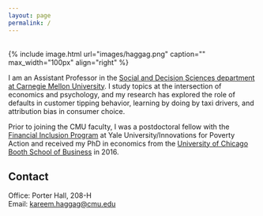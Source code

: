 ```yaml
---
layout: page
permalink: /
---
```

<br />
{% include image.html url="images/haggag.png" caption="" max_width="100px" align="right" %}

I am an Assistant Professor in the [Social and Decision Sciences department at Carnegie Mellon University]. I study topics at the intersection of economics and psychology, and my research has explored the role of defaults in customer tipping behavior, learning by doing by taxi drivers, and attribution bias in consumer choice. 

Prior to joining the CMU faculty, I was a postdoctoral fellow with the [Financial Inclusion Program] at Yale University/Innovations for Poverty Action and received my PhD in economics from the [University of Chicago Booth School of Business] in 2016.

## Contact

Office: Porter Hall, 208-H <br />
Email: [kareem.haggag@cmu.edu]


[kareem.haggag@cmu.edu]: mailto:kareem.haggag@cmu.edu
[Social and Decision Sciences department at Carnegie Mellon University]: http://www.cmu.edu/dietrich/sds/index.html
[Financial Inclusion Program]: http://www.poverty-action.org/program-area/financial-inclusion
[University of Chicago Booth School of Business]: https://www.chicagobooth.edu/
